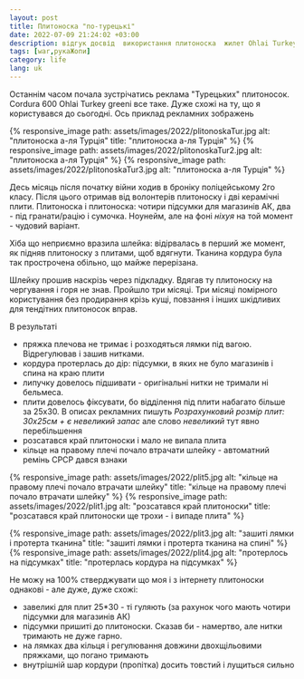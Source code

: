 ```yaml
---
layout: post
title: Плитоноска "по-турецькі"
date: 2022-07-09 21:24:02 +03:00
description: відгук досвід  використання плитоноска  жилет Ohlai Turkey Турція три місяці
tags: [war,рукаЖопи]
category: life
lang: uk
---
```


Останнім часом почала зустрічатись реклама "Турецьких" плитоносок.
Cordura 600 Ohlai Turkey greenі все таке.
Дуже схожі на ту, що я користувався до сьогодні.
Ось приклад рекламних зображень

{% responsive_image path: assets/images/2022/plitonoskaTur.jpg alt: "плитоноска а-ля Турція"  title: "плитоноска а-ля Турція" %}
{% responsive_image path: assets/images/2022/plitonoskaTur2.jpg alt: "плитоноска а-ля Турція" %}
{% responsive_image path: assets/images/2022/plitonoskaTur3.jpg alt: "плитоноска а-ля Турція" %}

Десь місяць після початку війни ходив в броніку поліцейському 2го класу.
Після цього отримав від волонтерів плитоноску і дві керамічні плити.
Плитоноска і плитоноска: чотири підсумки для магазинів АК, два - під гранати/рацію і сумочка. 
Ноунейм, але на фоні _ніхуя_ на той момент - чудовий варіант.

Хіба що неприємно вразила шлейка:
відірвалась в перший же момент, як підняв плитоноску з плитами, щоб вдягнути.
Тканина кордура була так прострочена обільно, що майже перерізана.

Шлейку прошив наскрізь через підкладку.
Вдягав ту плитоноску на чергування і горя не знав.
Пройшло три місяці.
Три місяці помірного користування без продирання крізь кущі, повзання і інших шкідливих для тендітних плитоносок вправ.

В результаті 

* пряжка плечова не тримає і розходяться лямки під вагою.
  Відрегулював і зашив нитками.
* кордура протерлась до дір:
  підсумки, в яких не було магазинів і спина на краю плити
* липучку довелось підшивати - оригінальні нитки не тримали ні бельмеса.
* плити довелось фіксувати, бо відділення під плити набагато більше за 25х30.
  В описах рекламних пишуть _Розрахунковий розмір плит: 30х25см + є невеликий запас_ але слово _невеликий_ тут явно перебільшення 
* розсатався край плитоноски і мало не випала плита
* кільце на правому плечі почало втрачати шлейку - автоматний ремінь СРСР дався взнаки

{% responsive_image path: assets/images/2022/plit5.jpg alt: "кільце на правому плечі почало втрачати шлейку" title: "кільце на правому плечі почало втрачати шлейку" %}
{% responsive_image path: assets/images/2022/plit1.jpg alt: "розсатався край плитоноски" title: "розсатався край плитоноски ще трохи - і випаде плита" %}

{% responsive_image path: assets/images/2022/plit3.jpg alt: "зашиті лямки і протерта тканина" title: "зашиті лямки і протерта тканина на спині" %}
{% responsive_image path: assets/images/2022/plit4.jpg alt: "протерлось на підсумках" title: "протерлась кордура на підсумках" %}

Не можу на 100% стверджувати що моя і з інтернету плитоноски однакові - але дуже, дуже схожі:
* завеликі для плит 25*30 - ті гуляють 
  (за рахунок чого мають чотири підсумки для магазинів АК)
* підсумки пришиті до плитоноски.
  Сказав би - намертво, але нитки тримають не дуже гарно.
* на лямках два кільця і регулювання довжини двохщільовими пряжками, що погано тримають
* внутрішній шар кордури (пропітка) досить товстий і лущиться сильно
